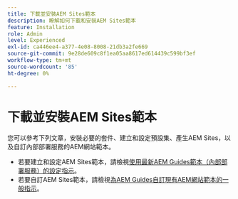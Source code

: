 ```yaml
---
title: 下載並安裝AEM Sites範本
description: 瞭解如何下載和安裝AEM Sites範本
feature: Installation
role: Admin
level: Experienced
exl-id: ca446ee4-a377-4e08-8008-21db3a2fe669
source-git-commit: 9e28de609c8f1ea05aa8617ed614439c599bf3ef
workflow-type: tm+mt
source-wordcount: '85'
ht-degree: 0%

---
```


# 下載並安裝AEM Sites範本

您可以參考下列文章，安裝必要的套件、建立和設定預設集、產生AEM Sites，以及自訂內部部署服務的AEM網站範本。

- 若要建立和設定AEM Sites範本，請檢視[使用最新AEM Guides範本（內部部署服務）的設定指示](../knowledge-base/kb-articles/publishing/download-install-aem-sites-templates-prem-kb.md)。
- 若要自訂AEM Sites範本，請檢視[為AEM Guides自訂現有AEM網站範本的一般指示](../knowledge-base/kb-articles/publishing/customize-exsisting-site-template-kb.md)。

